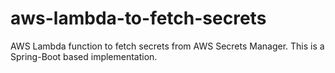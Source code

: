 # aws-lambda-to-fetch-secrets
AWS Lambda function to fetch secrets from AWS Secrets Manager. This is a Spring-Boot based implementation.
